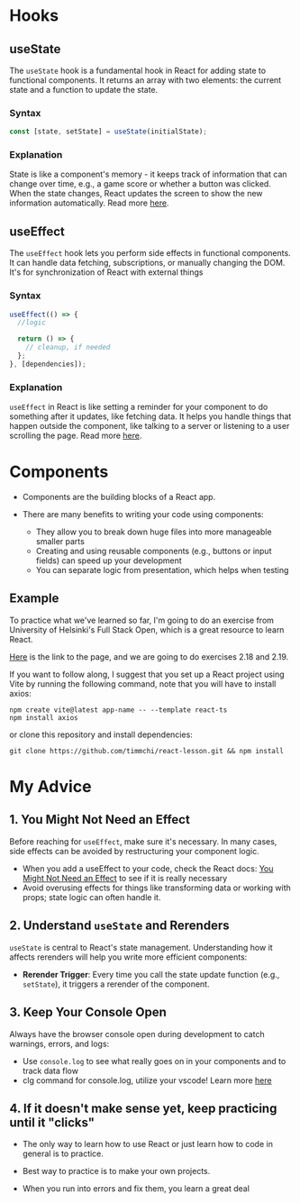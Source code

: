 # Hooks

## useState

The `useState` hook is a fundamental hook in React for adding state to functional components. It returns an array with two elements: the current state and a function to update the state.

### Syntax

```jsx
const [state, setState] = useState(initialState);
```

### Explanation

State is like a component's memory - it keeps track of information that can change over time, e.g., a game score or whether a button was clicked. When the state changes, React updates the screen to show the new information automatically. Read more [here](https://react.dev/reference/react/useState).

## useEffect

The `useEffect` hook lets you perform side effects in functional components. It can handle data fetching, subscriptions, or manually changing the DOM. It's for synchronization of React with external things

### Syntax

```jsx
useEffect(() => {
  //logic

  return () => {
    // cleanup, if needed
  };
}, [dependencies]);
```

### Explanation

`useEffect` in React is like setting a reminder for your component to do something after it updates, like fetching data. It helps you handle things that happen outside the component, like talking to a server or listening to a user scrolling the page. Read more [here](https://react.dev/reference/react/useEffect).

# Components

- Components are the building blocks of a React app.

- There are many benefits to writing your code using components:

  - They allow you to break down huge files into more manageable smaller parts
  - Creating and using reusable components (e.g., buttons or input fields) can speed up your development
  - You can separate logic from presentation, which helps when testing

## Example

To practice what we've learned so far, I'm going to do an exercise from University of Helsinki's Full Stack Open, which is a great resource to learn React.

[Here](https://fullstackopen.com/en/part2/adding_styles_to_react_app) is the link to the page, and we are going to do exercises 2.18 and 2.19.

If you want to follow along, I suggest that you set up a React project using Vite by running the following command, note that you will have to install axios:

```
npm create vite@latest app-name -- --template react-ts
npm install axios
```

or clone this repository and install dependencies:

```
git clone https://github.com/timmchi/react-lesson.git && npm install
```

# My Advice

## 1. You Might Not Need an Effect

Before reaching for `useEffect`, make sure it's necessary. In many cases, side effects can be avoided by restructuring your component logic.

- When you add a useEffect to your code, check the React docs: [You Might Not Need an Effect](https://react.dev/learn/you-might-not-need-an-effect) to see if it is really necessary
- Avoid overusing effects for things like transforming data or working with props; state logic can often handle it.

## 2. Understand `useState` and Rerenders

`useState` is central to React's state management. Understanding how it affects rerenders will help you write more efficient components:

- **Rerender Trigger**: Every time you call the state update function (e.g., `setState`), it triggers a rerender of the component.

## 3. Keep Your Console Open

Always have the browser console open during development to catch warnings, errors, and logs:

- Use `console.log` to see what really goes on in your components and to track data flow
- clg command for console.log, utilize your vscode! Learn more [here](https://code.visualstudio.com/docs/getstarted/keybindings)

## 4. If it doesn't make sense yet, keep practicing until it "clicks"

- The only way to learn how to use React or just learn how to code in general is to practice.

- Best way to practice is to make your own projects.

- When you run into errors and fix them, you learn a great deal
